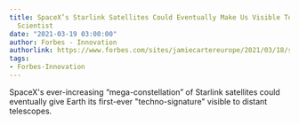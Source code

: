 ```yaml
---
title: SpaceX’s Starlink Satellites Could Eventually Make Us Visible To Aliens Says
  Scientist
date: "2021-03-19 03:00:00"
author: Forbes - Innovation
authorlink: https://www.forbes.com/sites/jamiecartereurope/2021/03/18/spacexs-starlink-satellites-could-eventually-make-us-visible-to-aliens-says-scientist/
tags:
- Forbes-Innovation
---
```

SpaceX's ever-increasing “mega-constellation” of Starlink satellites could eventually give Earth its first-ever "techno-signature" visible to distant telescopes.